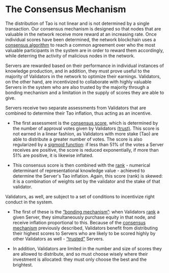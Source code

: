 # The Consensus Mechanism

The distribution of Tao is not linear and is not determined by a single transaction.  Our consensus mechanism is designed so that nodes that are valuable in the network receive more reward at an increasing rate. Once individual scores have been determined, the network blockchain uses a [consensus algorithm](src/../Glossary.md#consensus-mechanism) to reach a common agreement over who the most valuable participants in the system are in order to reward them accordingly, while deterring the activity of malicious nodes in the network. 


Servers are rewarded based on their performance in individual instances of knowledge production, and in addition, they must prove useful to the majority of Validators in the network to optimize their earnings. Validators, on the other hand, are incentivized to collaborate with highly valuable Servers in the system who are also trusted by the majority through a bonding mechanism and a limitation in the supply of scores they are able to give.

Servers receive two separate assessments from Validators that are combined to determine their Tao inflation, thus acting as an incentive. 

- The first assessment is the [consensus score](src/../Glossary.md#consensus-mechanism), which is determined by the number of approval votes given by Validators [(trust)](src/../Glossary.md#trust). This score is not earned in a linear fashion, as Validators with more stake (Tao) are able to distribute a greater number of votes. The score is also regularized by a [sigmoid function](src/../Glossary.md#sigmoid-function): if less than 51% of the votes a Server receives are positive, the score is reduced exponentially, if more than 51% are positive, it is likewise inflated.

- This consensus score is then combined with the [rank](src/../Glossary.md#rank) - numerical determinant of representational knowledge value - achieved to determine the Server's Tao inflation. Again, this score (rank) is skewed: it is a combination of weights set by the validator and the stake of that validator.

Validators, as well, are subject to a set of conditions to incentivize right conduct in the system. 

- The first of these is the [“bonding mechanism”](src/../Glossary.md#bodning-mechanism): when Validators [rank](src/../Glossary.md#rank) a given Server, they simultaneously purchase equity in that node, and receive inflation proportional to this. Because of the [consensus mechanism](src/../Glossary.md#consensus-mechanism) previously described, Validators benefit from distributing their highest scores to Servers who are likely to be scored highly by other Validators as well - [“trusted”](src/../Glossary.md#trust) Servers. 

- In addition, Validators are limited in the number and size of scores they are allowed to distribute, and so must choose wisely where their investment is allocated: they must only choose the best and the brightest.
